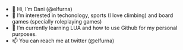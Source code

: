 - 👋 Hi, I’m Dani (@elfurna)
- 👀 I’m interested in techonology, sports (I love climbing) and board games (specially roleplaying games)
- 🌱 I’m currently learning LUA and how to use Github for my personal purposes.
- 📫 You can reach me at twitter (@elfurna)

<!---
elfurna/elfurna is a ✨ special ✨ repository because its `README.md` (this file) appears on your GitHub profile.
You can click the Preview link to take a look at your changes.
--->
